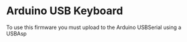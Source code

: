 # Arduino USB Keyboard


To use this firmware you must upload to the Arduino USBSerial using a USBAsp


